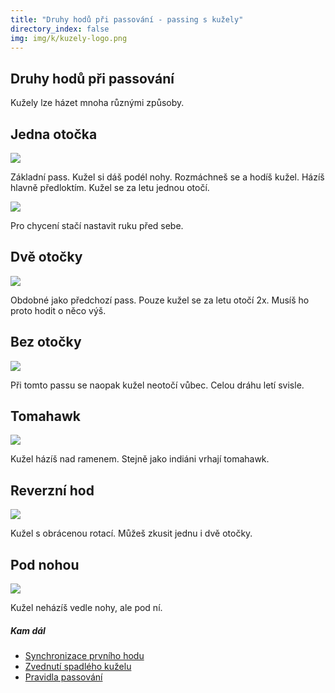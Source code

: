 ```yaml
---
title: "Druhy hodů při passování - passing s kužely"
directory_index: false
img: img/k/kuzely-logo.png
---
```


## Druhy hodů při passování


Kužely lze házet mnoha různými způsoby.

## Jedna otočka
![](img/k/kuzely-passing-hodya.png)

Základní pass. Kužel si dáš podél nohy. Rozmáchneš se a hodíš kužel. Házíš hlavně předloktím. Kužel se za letu jednou otočí.

![](img/k/kuzely-passing-hodyb.png)

Pro chycení stačí nastavit ruku před sebe.

## Dvě otočky
![](img/k/kuzely-passing-hodyc.png)

Obdobné jako předchozí pass. Pouze kužel se za letu otočí 2x. Musíš ho proto hodit o něco výš.

## Bez otočky
![](img/k/kuzely-passing-hodyd.png)

Při tomto passu se naopak kužel neotočí vůbec. Celou dráhu letí svisle.

## Tomahawk
![](img/k/kuzely-passing-hodye.png)

Kužel házíš nad ramenem. Stejně jako indiáni vrhají tomahawk.

## Reverzní hod
![](img/k/kuzely-passing-hodyf.png)

Kužel s obrácenou rotací. Můžeš zkusit jednu i dvě otočky.

## Pod nohou
![](img/k/kuzely-passing-hodyg.png)

Kužel neházíš vedle nohy, ale pod ní.


##### Kam dál

- [Synchronizace prvního hodu](/kuzely/passing/synchronizace.html "Při passování je potřeba sladit první hod. ")
- [Zvednutí spadlého kuželu](/kuzely/passing/pickup.html "Jednoduchý trik který ti dovolí passovat celé dny bez přestávky. ")
- [Pravidla passování](/kuzely/passing/pravidla.html "Základní pravidla pro passing")
